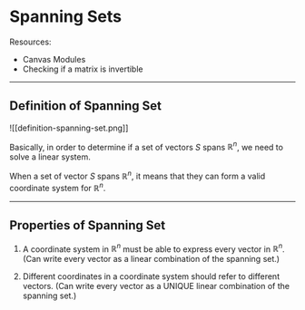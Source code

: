 # Spanning Sets

Resources:
- Canvas Modules
- Checking if a matrix is invertible

---

## Definition of Spanning Set

![[definition-spanning-set.png]]

Basically, in order to determine if a set of vectors $S$ spans $\mathbb{R}^n$, we need to solve a linear system.

When a set of vector $S$ spans $\mathbb{R}^n$, it means that they can form a valid coordinate system for $\mathbb{R}^n$.

---

## Properties of Spanning Set

1. A coordinate system in $\mathbb{R}^n$ must be able to express every vector in $\mathbb{R}^n$. (Can write every vector as a linear combination of the spanning set.)

1. Different coordinates in a coordinate system should refer to different vectors. (Can write every vector as a UNIQUE linear combination of the spanning set.)

